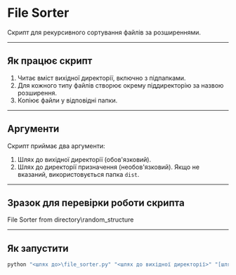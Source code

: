 # File Sorter

Скрипт для рекурсивного сортування файлів за розширеннями.

---

## Як працює скрипт

1. Читає вміст вихідної директорії, включно з підпапками.
2. Для кожного типу файлів створює окрему піддиректорію за назвою розширення.
3. Копіює файли у відповідні папки.

---

## Аргументи

Скрипт приймає два аргументи:
1. Шлях до вихідної директорії (обов'язковий).
2. Шлях до директорії призначення (необов'язковий). Якщо не вказаний, використовується папка `dist`.

---

## Зразок для перевірки роботи скрипта

File Sorter from directory\random_structure

---

## Як запустити

```bash
python "<шлях до>\file_sorter.py" "<шлях до вихідної директорії>" "[шлях до директорії призначення]"
